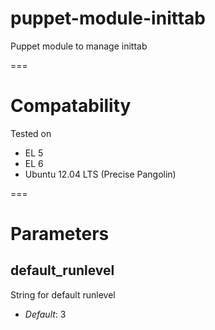puppet-module-inittab
=====================

Puppet module to manage inittab

===

# Compatability #

Tested on

* EL 5
* EL 6
* Ubuntu 12.04 LTS (Precise Pangolin)

===

# Parameters #
default_runlevel
----------------
String for default runlevel

- *Default*: 3


